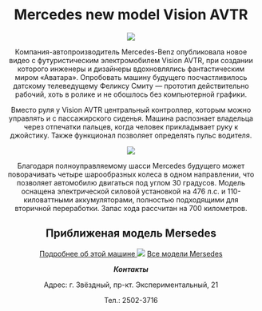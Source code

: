 <html>
    <header>
  <h1> Mercedes new model Vision AVTR </h1>
  <img src="https://dailystorm.ru/media/images/2020/09/29/843a1336-4b8d-412c-a97d-d1369d440730.jpg"/>
 <p>Компания-автопроизводитель Mercedes-Benz опубликовала новое видео с футуристическим электромобилем Vision AVTR, при создании которого инженеры и дизайнеры вдохновлялись фантастическим миром «Аватара». Опробовать машину будущего посчастливилось датскому телеведущему Феликсу Смиту — прототип действительно рабочий, хоть в ролике и не обошлось без компьютерной графики.</p>
 <p>Вместо руля у Vision AVTR центральный контроллер, которым можно управлять и с пассажирского сиденья. Машина распознает владельца через отпечатки пальцев, когда человек прикладывает руку к джойстику. Также функционал позволяет определять пульс водителя.</p>
 <img src="https://img.drive.ru/i/0/5e1849c3ec05c4302e0000ac.jpeg"/>
<p>  Благодаря полноуправляемому шасси Mercedes будущего может поворачивать четыре шарообразных колеса в одном направлении, что позволяет автомобилю двигаться под углом 30 градусов. Модель оснащена электрической силовой установкой на 476 л.с. и 110-киловаттными аккумуляторами, полностью подходящими для вторичной переработки. Запас хода рассчитан на 700 километров.</p>
        <h2> Приближеная модель Mersedes </h2>
        <a href="https://behruz2011.github.io/www.vision_gran_turismo.com/"/> Подробнее об этой машине </a>
<img src="https://upload.wikimedia.org/wikipedia/commons/thumb/6/64/Mercedes-Benz_AMG_Vision_Gran_Turismo_LA.jpg/1024px-Mercedes-Benz_AMG_Vision_Gran_Turismo_LA.jpg"/>
<a href="http://www.motorpage.ru/MercedesBenz/"> Все модели Mersedes </a>
<footer>
            <p id="contacts"><b><i>Контакты</i></b></p>
            <p>Адрес: г. Звёздный, пр-кт. Экспериментальный, 21</p>
            <p>Тел.: 2502-3716</p>
        </footer>
       </header>
        </html>

 





  

